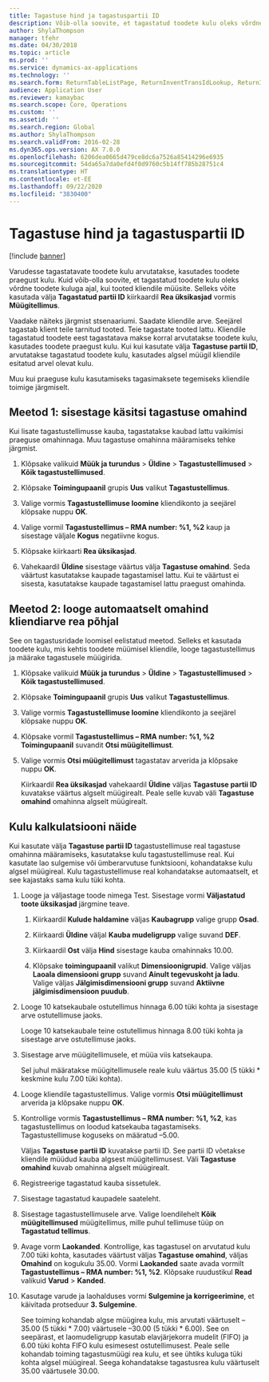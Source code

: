 ```yaml
---
title: Tagastuse hind ja tagastuspartii ID
description: Võib-olla soovite, et tagastatud toodete kulu oleks võrdne toodete kuluga ajal, kui tooted kliendile müüsite. Seda saate määrata valikuga **Tagastatud partii ID**.
author: ShylaThompson
manager: tfehr
ms.date: 04/30/2018
ms.topic: article
ms.prod: ''
ms.service: dynamics-ax-applications
ms.technology: ''
ms.search.form: ReturnTableListPage, ReturnInventTransIdLookup, ReturnItemNumLookup
audience: Application User
ms.reviewer: kamaybac
ms.search.scope: Core, Operations
ms.custom: ''
ms.assetid: ''
ms.search.region: Global
ms.author: ShylaThompson
ms.search.validFrom: 2016-02-28
ms.dyn365.ops.version: AX 7.0.0
ms.openlocfilehash: 6206dea0665d479ce8dc6a7526a85414296e6935
ms.sourcegitcommit: 54da65a7da0efd4f0d9760c5b14ff785b28751c4
ms.translationtype: HT
ms.contentlocale: et-EE
ms.lasthandoff: 09/22/2020
ms.locfileid: "3830400"
---
```

# <a name="return-cost-price-and-return-lot-id"></a>Tagastuse hind ja tagastuspartii ID        

[!include [banner](../includes/banner.md)]



Varudesse tagastatavate toodete kulu arvutatakse, kasutades toodete praegust kulu. Kuid võib-olla soovite, et tagastatud toodete kulu oleks võrdne toodete kuluga ajal, kui tooted kliendile müüsite. Selleks võite kasutada välja **Tagastatud partii ID** kiirkaardil **Rea üksikasjad** vormis **Müügitellimus**.

Vaadake näiteks järgmist stsenaariumi. Saadate kliendile arve. Seejärel tagastab klient teile tarnitud tooted. Teie tagastate tooted lattu. Kliendile tagastatud toodete eest tagastatava makse korral arvutatakse toodete kulu, kasutades toodete praegust kulu. Kui kui kasutate välja **Tagastuse partii ID**, arvutatakse tagastatud toodete kulu, kasutades algsel müügil kliendile esitatud arvel olevat kulu.

Muu kui praeguse kulu kasutamiseks tagasimaksete tegemiseks kliendile toimige järgmiselt.

## <a name="method-1-manually-enter-the-return-cost-price"></a>Meetod 1: sisestage käsitsi tagastuse omahind

Kui lisate tagastustellimusse kauba, tagastatakse kaubad lattu vaikimisi praeguse omahinnaga. Muu tagastuse omahinna määramiseks tehke järgmist.

1.  Klõpsake valikuid **Müük ja turundus** \> **Üldine** \> **Tagastustellimused** \> **Kõik tagastustellimused**.

2.  Klõpsake **Toimingupaanil** grupis **Uus** valikut **Tagastustellimus**.

3.  Valige vormis **Tagastustellimuse loomine** kliendikonto ja seejärel klõpsake nuppu **OK**.

4.  Valige vormil **Tagastustellimus – RMA number: %1, %2** kaup ja sisestage väljale **Kogus** negatiivne kogus.

5.  Klõpsake kiirkaarti **Rea üksikasjad**.

6.  Vahekaardil **Üldine** sisestage väärtus välja **Tagastuse omahind**. Seda väärtust kasutatakse kaupade tagastamisel lattu. Kui te väärtust ei sisesta, kasutatakse kaupade tagastamisel lattu praegust omahinda.

## <a name="method-2-automatically-generate-the-cost-price-based-on-the-customer-invoice-line"></a>Meetod 2: looge automaatselt omahind kliendiarve rea põhjal

See on tagastusridade loomisel eelistatud meetod. Selleks et kasutada toodete kulu, mis kehtis toodete müümisel kliendile, looge tagastustellimus ja määrake tagastusele müügirida.

1.  Klõpsake valikuid **Müük ja turundus** \> **Üldine** \> **Tagastustellimused** \> **Kõik tagastustellimused**.

2.  Klõpsake **Toimingupaanil** grupis **Uus** valikut **Tagastustellimus**.

3.  Valige vormis **Tagastustellimuse loomine** kliendikonto ja seejärel klõpsake nuppu **OK**.

4.  Klõpsake vormil **Tagastustellimus – RMA number: %1, %2** **Toimingupaanil** suvandit **Otsi müügitellimust**.

5.  Valige vormis **Otsi müügitellimust** tagastatav arverida ja klõpsake nuppu **OK**.
    
    Kiirkaardil **Rea üksikasjad** vahekaardil **Üldine** väljas **Tagastuse partii ID** kuvatakse väärtus algselt müügirealt. Peale selle kuvab väli **Tagastuse omahind** omahinna algselt müügirealt.

## <a name="cost-calculation-example"></a>Kulu kalkulatsiooni näide

Kui kasutate välja **Tagastuse partii ID** tagastustellimuse real tagastuse omahinna määramiseks, kasutatakse kulu tagastustellimuse real. Kui kasutate lao sulgemise või ümberarvutuse funktsiooni, kohandatakse kulu algsel müügireal. Kulu tagastustellimuse real kohandatakse automaatselt, et see kajastaks sama kulu tüki kohta.

1.  Looge ja väljastage toode nimega Test. Sisestage vormi **Väljastatud toote üksikasjad** järgmine teave.
    
    1.  Kiirkaardil **Kulude haldamine** väljas **Kaubagrupp** valige grupp **Osad**.
    
    2.  Kiirkaardi **Üldine** väljal **Kauba mudeligrupp** valige suvand **DEF**.
    
    3.  Kiirkaardil **Ost** välja **Hind** sisestage kauba omahinnaks 10.00.
    
    4.  Klõpsake **toimingupaanil** valikut **Dimensioonigrupid**. Valige väljas **Laoala dimensiooni grupp** suvand **Ainult tegevuskoht ja ladu**. Valige väljas **Jälgimisdimensiooni grupp** suvand **Aktiivne jälgimisdimensioon puudub**.

2.  Looge 10 katsekaubale ostutellimus hinnaga 6.00 tüki kohta ja sisestage arve ostutellimuse jaoks.
    
    Looge 10 katsekaubale teine ostutellimus hinnaga 8.00 tüki kohta ja sisestage arve ostutellimuse jaoks.

3.  Sisestage arve müügitellimusele, et müüa viis katsekaupa.
    
    Sel juhul määratakse müügitellimusele reale kulu väärtus 35.00 (5 tükki \* keskmine kulu 7.00 tüki kohta).

4.  Looge kliendile tagastustellimus. Valige vormis **Otsi müügitellimust** arverida ja klõpsake nuppu **OK**.

5.  Kontrollige vormis **Tagastustellimus – RMA number: %1, %2**, kas tagastustellimus on loodud katsekauba tagastamiseks. Tagastustellimuse koguseks on määratud –5.00.
    
    Väljas **Tagastuse partii ID** kuvatakse partii ID. See partii ID võetakse kliendile müüdud kauba algsest müügitellimusest. Väli **Tagastuse omahind** kuvab omahinna algselt müügirealt.

6.  Registreerige tagastatud kauba sissetulek.

7.  Sisestage tagastatud kaupadele saateleht.

8.  Sisestage tagastustellimusele arve. Valige loendilehelt **Kõik müügitellimused** müügitellimus, mille puhul tellimuse tüüp on **Tagastatud tellimus**.

9.  Avage vorm **Laokanded**. Kontrollige, kas tagastusel on arvutatud kulu 7.00 tüki kohta, kasutades väärtust väljas **Tagastuse omahind**, väljas **Omahind** on kogukulu 35.00. Vormi **Laokanded** saate avada vormilt **Tagastustellimus – RMA number: %1, %2**. Klõpsake ruudustikul **Read** valikuid **Varud** \> **Kanded**.

10. Kasutage varude ja laohalduses vormi **Sulgemine ja korrigeerimine**, et käivitada protseduur **3. Sulgemine**.
    
    See toiming kohandab algse müügirea kulu, mis arvutati väärtuselt –35.00 (5 tükki \* 7.00) väärtusele –30.00 (5 tükki \* 6.00). See on seepärast, et laomudeligrupp kasutab elavjärjekorra mudelit (FIFO) ja 6.00 tüki kohta FIFO kulu esimesest ostutellimusest. Peale selle kohandab toiming tagastusmüügi rea kulu, et see ühtiks kuluga tüki kohta algsel müügireal. Seega kohandatakse tagastusrea kulu väärtuselt 35.00 väärtusele 30.00.




